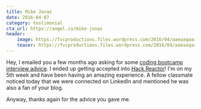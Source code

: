```yaml
---
title: Mike Jonas
date: 2016-04-07
category: testimonial
cta_url: https://angel.co/mike-jonas
header:
    image: https://fvcproductions.files.wordpress.com/2016/04/aaeaaqaaaaaaaayuaaaajdc2zjc0ymuwltk3mditndy0ny1imzflltzhytmynjvmymixyq.jpg?w=200&h=200
    teaser: https://fvcproductions.files.wordpress.com/2016/04/aaeaaqaaaaaaaayuaaaajdc2zjc0ymuwltk3mditndy0ny1imzflltzhytmynjvmymixyq.jpg?w=200&h=200
---
```


Hey, I emailed you a few months ago asking for some [coding bootcamp interview advice](http://fvcproductions.com/2016/03/31/all-the-bootcamp-things/). I ended up getting accepted into [Hack Reactor](http://www.hackreactor.com/)! I'm on my 5th week and have been having an amazing experience. A fellow classmate noticed today that we were connected on LinkedIn and mentioned he was also a fan of your blog.

Anyway, thanks again for the advice you gave me.